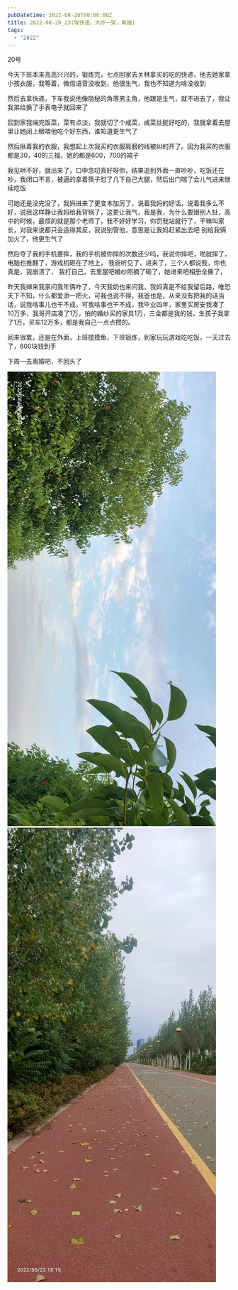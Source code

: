 ```yaml
---
pubDatetime: 2022-08-20T00:00:00Z
title: 2022-08-20_23(取快递，大吵一架，离婚)
tags:
  - "2022"
---
```


20号

今天下班本来高高兴兴的，锻炼完，七点回家去关林拿买的吃的快递，他去她家拿小孩衣服，我等着，微信语音没收到，他很生气，我也不知道为啥没收到

然后去拿快递，下车我说他像隐秘的角落男主角，他跟是生气，就不进去了，我让我弟给换了手表电子就回来了


回到家我端完饭菜，菜有点淡，我就切了个咸菜，咸菜丝挺好吃的，我就拿着去屋里让她闭上眼喂他吃个好东西，谁知道更生气了

然后揪着我的衣服，我想起上次我买的衣服肩膀的线被纠的开了。因为我买的衣服都是30，40的三福，她的都是600，700的裙子

我见哄不好，就出来了，口中念叨真好呀你，结果追到外面一直吵吵，吃饭还在吵，我闭口不言，被逼的拿着筷子怼了几下自己大腿，然后出门喘了会儿气进来继续吃饭

可她还是没完没了，我妈进来了更变本加厉了，说着我妈的好话，说着我多么不好，说我这样静让我妈给我背锅了，这更让我气，我是我，为什么要跟别人扯，高中的时候，最烦的就是那个老师了，我不好好学习，你罚我站就行了，干嘛叫家长，对我来说都只会适得其反，我说别管他，意思是让我妈赶紧出去吧
别给我俩加火了，他更生气了

然后夺了我的手机要摔，我的手机被你摔的次数还少吗，我说你摔吧，啪就摔了，电脑也推翻了，游戏机砸在了地上，
我爸听见了，进来了，三个人都说我，你也真是，我崩溃了，
我打自己，去里屋吧婚纱照摘了砸了，她进来吧相册全撕了，



昨天我婶来我家问我年俩咋了，今天我奶也来问我，我妈真是不给我留后路，唯恐天下不知，什么都爱添一把火，可我也说不得，我爸也是，从来没有把我的话当话，说我啥事儿也干不成，可我啥事也干不成，我毕业四年，家里买房安我凑了10万多，我哥开店凑了1万，拍的婚纱买的家具1万，三金都是我的钱，生孩子我拿了1万，买车12万多，都是我自己一点点攒的。

回来很累，还是在外面，上班摸摸鱼，下班锻炼，到家玩玩游戏吃吃饭，一天过去了，600块钱到手


下周一去离婚吧，不回头了

![](../../img/6904315-f68447d6a927aeed.jpg)
![](../../img/6904315-0fccea44a9a41015.jpg)


